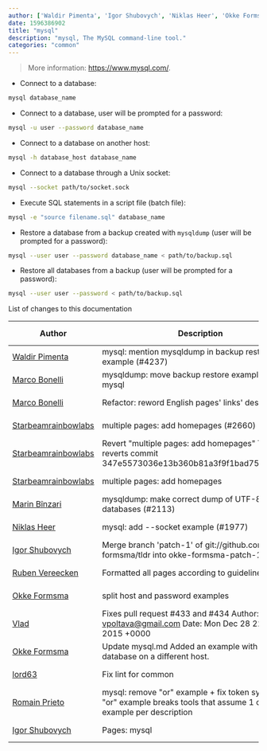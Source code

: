```yaml
---
author: ['Waldir Pimenta', 'Igor Shubovych', 'Niklas Heer', 'Okke Formsma', 'Vlad', 'lord63', 'Starbeamrainbowlabs', 'Marco Bonelli', 'Marin Bînzari', 'Romain Prieto', 'Ruben Vereecken']
date: 1596386902
title: "mysql"
description: "mysql, The MySQL command-line tool."
categories: "common"
---
```

> More information: <https://www.mysql.com/>.

- Connect to a database:

```bash
mysql database_name
```

- Connect to a database, user will be prompted for a password:

```bash
mysql -u user --password database_name
```

- Connect to a database on another host:

```bash
mysql -h database_host database_name
```

- Connect to a database through a Unix socket:

```bash
mysql --socket path/to/socket.sock
```

- Execute SQL statements in a script file (batch file):

```bash
mysql -e "source filename.sql" database_name
```

- Restore a database from a backup created with `mysqldump` (user will be prompted for a password):

```bash
mysql --user user --password database_name < path/to/backup.sql
```

- Restore all databases from a backup (user will be prompted for a password):

```bash
mysql --user user --password < path/to/backup.sql
```
List of changes to this documentation


Author | Description | ISO 8601 Date | GitHub link
------|-----|-----|-----
[Waldir Pimenta](mailto:waldyrious@gmail.com) | mysql: mention mysqldump in backup restore example (#4237) | 2020-08-02T18:48:22 | [9f2c29171ca2](https://github.com/tldr-pages/tldr/commit/9f2c29171ca210fcabee53d91fed29e1514486d3)
[Marco Bonelli](mailto:marco@mebeim.net) | mysqldump: move backup restore examples to mysql | 2020-03-13T14:08:21 | [32558c6eb250](https://github.com/tldr-pages/tldr/commit/32558c6eb25073ceb6e499185a8fba7d4ab93c43)
[Marco Bonelli](mailto:marco@mebeim.net) | Refactor: reword English pages' links' descriptions. | 2019-06-03T14:19:41 | [66abb98ce935](https://github.com/tldr-pages/tldr/commit/66abb98ce935c0f4516bf30c4d6da72180d5a3ab)
[Starbeamrainbowlabs](mailto:sbrl@starbeamrainbowlabs.com) | multiple pages: add homepages (#2660) | 2019-01-30T12:19:23 | [a19866e88add](https://github.com/tldr-pages/tldr/commit/a19866e88addb239484637579b17e7c6ea9b53aa)
[Starbeamrainbowlabs](mailto:sbrl@starbeamrainbowlabs.com) | Revert "multiple pages: add homepages" This reverts commit 347e5573036e13b360b81a3f9f1bad75cf2c2b03. | 2018-12-20T00:33:18 | [45ec3033c04f](https://github.com/tldr-pages/tldr/commit/45ec3033c04fbc67b97fa4d21e2b409b1f14a667)
[Starbeamrainbowlabs](mailto:sbrl@starbeamrainbowlabs.com) | multiple pages: add homepages | 2018-12-20T00:29:00 | [347e5573036e](https://github.com/tldr-pages/tldr/commit/347e5573036e13b360b81a3f9f1bad75cf2c2b03)
[Marin Bînzari](mailto:spartakusmd@gmail.com) | mysqldump: make correct dump of UTF-8 databases (#2113) | 2018-05-18T03:59:47 | [d09a09865d1c](https://github.com/tldr-pages/tldr/commit/d09a09865d1c6ab63da50dbaad54bbaa1cbf5b11)
[Niklas Heer](mailto:me@nheer.io) | mysql: add --socket example (#1977) | 2018-02-07T18:22:52 | [cf59bf0f6d62](https://github.com/tldr-pages/tldr/commit/cf59bf0f6d62e0391637af4b07078d03a94b0b1b)
[Igor Shubovych](mailto:igor.shubovych@gmail.com) | Merge branch 'patch-1' of git://github.com/okke-formsma/tldr into okke-formsma-patch-1 | 2016-01-17T23:22:16 | [6ee6ab60667f](https://github.com/tldr-pages/tldr/commit/6ee6ab60667fb8a7eb73e504ebb35af7db3c06ff)
[Ruben Vereecken](mailto:rubenvereecken@gmail.com) | Formatted all pages according to guidelines. | 2016-01-08T09:38:59 | [066582e8eab5](https://github.com/tldr-pages/tldr/commit/066582e8eab57bce9861cc8d379e158d61f1cc95)
[Okke Formsma](mailto:okke@formsma.nl) | split host and password examples | 2016-01-07T19:45:55 | [d4f3af45e318](https://github.com/tldr-pages/tldr/commit/d4f3af45e318ca90dd8359af4d34e357521a775c)
[Vlad](mailto:vpoltava@gmail.com) | Fixes pull request #433 and #434 Author: Vlad <vpoltava@gmail.com> Date: Mon Dec 28 22:49:37 2015 +0000 | 2015-12-30T10:56:34 | [2479464ff365](https://github.com/tldr-pages/tldr/commit/2479464ff365bb77210e76366de12849b4084c27)
[Okke Formsma](mailto:okke@formsma.nl) | Update mysql.md Added an example with a database on a different host. | 2015-12-29T09:52:29 | [c4147a559611](https://github.com/tldr-pages/tldr/commit/c4147a559611bf1a27afca16f0c0d1f2b00686e1)
[lord63](mailto:lord63.j@gmail.com) | Fix lint for common | 2015-10-23T02:02:34 | [56a7cba6568f](https://github.com/tldr-pages/tldr/commit/56a7cba6568fcdaaeca2ddf0b80341cfc7de6285)
[Romain Prieto](mailto:choicesmade@gmail.com) | mysql: remove "or" example + fix token syntax The "or" example breaks tools that assume 1 command example per description | 2014-05-11T03:20:38 | [76b344227dfb](https://github.com/tldr-pages/tldr/commit/76b344227dfbf795c5d37b21a2026b4a42bdc3e5)
[Igor Shubovych](mailto:igor.shubovych@gmail.com) | Pages: mysql | 2014-05-08T21:37:47 | [ce3cbad34c35](https://github.com/tldr-pages/tldr/commit/ce3cbad34c35aed3465a2e349eed0da1c763e920)

